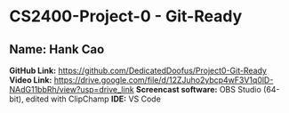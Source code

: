 # CS2400-Project-0 - Git-Ready
## Name: Hank Cao

**GitHub Link:** https://github.com/DedicatedDoofus/Project0-Git-Ready
**Video Link:** https://drive.google.com/file/d/12ZJuho2ybcp4wF3V1q0lD-NAdG11bbRh/view?usp=drive_link
**Screencast software:** OBS Studio (64-bit), edited with ClipChamp
**IDE:** VS Code
